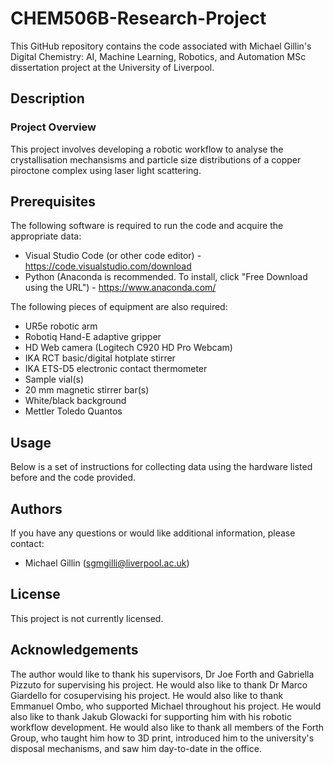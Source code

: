 # CHEM506B-Research-Project
This GitHub repository contains the code associated with Michael Gillin's Digital Chemistry: AI, Machine Learning, Robotics, and Automation MSc dissertation project at the University of Liverpool.

## Description

### Project Overview

This project involves developing a robotic workflow to analyse the crystallisation mechansisms and particle size distributions of a copper piroctone complex using laser light scattering.

## Prerequisites

The following software is required to run the code and acquire the appropriate data:

- Visual Studio Code (or other code editor) - https://code.visualstudio.com/download
- Python (Anaconda is recommended. To install, click "Free Download using the URL") - https://www.anaconda.com/

The following pieces of equipment are also required:

- UR5e robotic arm
- Robotiq Hand-E adaptive gripper
- HD Web camera (Logitech C920 HD Pro Webcam)
- IKA RCT basic/digital hotplate stirrer
- IKA ETS-D5 electronic contact thermometer
- Sample vial(s)
- 20 mm magnetic stirrer bar(s)
- White/black background
- Mettler Toledo Quantos

## Usage

Below is a set of instructions for collecting data using the hardware listed before and the code provided.


## Authors
If you have any questions or would like additional information, please contact:
- Michael Gillin (sgmgilli@liverpool.ac.uk)

## License
This project is not currently licensed.

## Acknowledgements
The author would like to thank his supervisors, Dr Joe Forth and Gabriella Pizzuto for supervising his project. He would also like to thank Dr Marco Giardello for cosupervising his project. He would also like to thank Emmanuel Ombo, who supported Michael throughout his project. He would also like to thank Jakub Glowacki for supporting him with his robotic workflow development. He would also like to thank all members of the Forth Group, who taught him how to 3D print, introduced him to the university's disposal mechanisms, and saw him day-to-date in the office.
